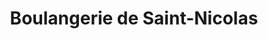 ---
title: "Boulangerie de Saint-Nicolas"
url: /le-havre/boulangerie-de-saint-nicolas-place-du-chillou/
shop: Bäckerei
---